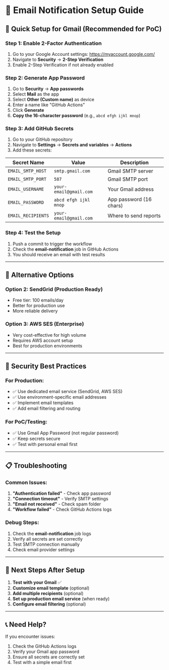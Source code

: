 # 📧 Email Notification Setup Guide

## 🎯 **Quick Setup for Gmail (Recommended for PoC)**

### **Step 1: Enable 2-Factor Authentication**
1. Go to your Google Account settings: https://myaccount.google.com/
2. Navigate to **Security** → **2-Step Verification**
3. Enable 2-Step Verification if not already enabled

### **Step 2: Generate App Password**
1. Go to **Security** → **App passwords**
2. Select **Mail** as the app
3. Select **Other (Custom name)** as device
4. Enter a name like "GitHub Actions"
5. Click **Generate**
6. **Copy the 16-character password** (e.g., `abcd efgh ijkl mnop`)

### **Step 3: Add GitHub Secrets**
1. Go to your GitHub repository
2. Navigate to **Settings** → **Secrets and variables** → **Actions**
3. Add these secrets:

| Secret Name | Value | Description |
|-------------|-------|-------------|
| `EMAIL_SMTP_HOST` | `smtp.gmail.com` | Gmail SMTP server |
| `EMAIL_SMTP_PORT` | `587` | Gmail SMTP port |
| `EMAIL_USERNAME` | `your-email@gmail.com` | Your Gmail address |
| `EMAIL_PASSWORD` | `abcd efgh ijkl mnop` | App password (16 chars) |
| `EMAIL_RECIPIENTS` | `your-email@gmail.com` | Where to send reports |

### **Step 4: Test the Setup**
1. Push a commit to trigger the workflow
2. Check the **email-notification** job in GitHub Actions
3. You should receive an email with test results

---

## 🔧 **Alternative Options**

### **Option 2: SendGrid (Production Ready)**
- Free tier: 100 emails/day
- Better for production use
- More reliable delivery

### **Option 3: AWS SES (Enterprise)**
- Very cost-effective for high volume
- Requires AWS account setup
- Best for production environments

---

## 🚨 **Security Best Practices**

### **For Production:**
- ✅ Use dedicated email service (SendGrid, AWS SES)
- ✅ Use environment-specific email addresses
- ✅ Implement email templates
- ✅ Add email filtering and routing

### **For PoC/Testing:**
- ✅ Use Gmail App Password (not regular password)
- ✅ Keep secrets secure
- ✅ Test with personal email first

---

## 📋 **Troubleshooting**

### **Common Issues:**
1. **"Authentication failed"** - Check app password
2. **"Connection timeout"** - Verify SMTP settings
3. **"Email not received"** - Check spam folder
4. **"Workflow failed"** - Check GitHub Actions logs

### **Debug Steps:**
1. Check the **email-notification** job logs
2. Verify all secrets are set correctly
3. Test SMTP connection manually
4. Check email provider settings

---

## 🎯 **Next Steps After Setup**

1. **Test with your Gmail** ✅
2. **Customize email template** (optional)
3. **Add multiple recipients** (optional)
4. **Set up production email service** (when ready)
5. **Configure email filtering** (optional)

---

## 📞 **Need Help?**

If you encounter issues:
1. Check the GitHub Actions logs
2. Verify your Gmail app password
3. Ensure all secrets are correctly set
4. Test with a simple email first
